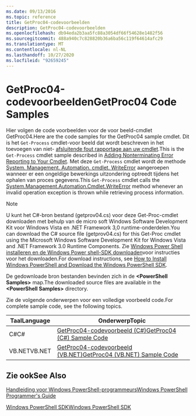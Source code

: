 ```yaml
---
ms.date: 09/13/2016
ms.topic: reference
title: GetProc04-codevoorbeelden
description: GetProc04-codevoorbeelden
ms.openlocfilehash: db94eda2b3aa5fc88a3054df66f54628e1482f56
ms.sourcegitcommit: 488a940c7c828820b36a6ba56c119f64614afc29
ms.translationtype: MT
ms.contentlocale: nl-NL
ms.lasthandoff: 10/27/2020
ms.locfileid: "92659245"
---
```

# <a name="getproc04-code-samples"></a><span data-ttu-id="dabcc-103">GetProc04-codevoorbeelden</span><span class="sxs-lookup"><span data-stu-id="dabcc-103">GetProc04 Code Samples</span></span>

<span data-ttu-id="dabcc-104">Hier volgen de code voorbeelden voor de voor beeld-cmdlet GetProc04.</span><span class="sxs-lookup"><span data-stu-id="dabcc-104">Here are the code samples for the GetProc04 sample cmdlet.</span></span> <span data-ttu-id="dabcc-105">Dit is het `Get-Process` cmdlet-voor beeld dat wordt beschreven in het toevoegen van niet- [afsluitende fout rapportage aan uw cmdlet](../cmdlet/adding-non-terminating-error-reporting-to-your-cmdlet.md).</span><span class="sxs-lookup"><span data-stu-id="dabcc-105">This is the `Get-Process` cmdlet sample described in [Adding Nonterminating Error Reporting to Your Cmdlet](../cmdlet/adding-non-terminating-error-reporting-to-your-cmdlet.md).</span></span> <span data-ttu-id="dabcc-106">Met deze `Get-Process` cmdlet wordt de methode [System. Management. Automation. cmdlet. WriteError](/dotnet/api/System.Management.Automation.Cmdlet.WriteError) aangeroepen wanneer er een ongeldige bewerkings uitzondering optreedt tijdens het ophalen van proces gegevens.</span><span class="sxs-lookup"><span data-stu-id="dabcc-106">This `Get-Process` cmdlet calls the [System.Management.Automation.Cmdlet.WriteError](/dotnet/api/System.Management.Automation.Cmdlet.WriteError) method whenever an invalid operation exception is thrown while retrieving process information.</span></span>

> [!NOTE]
> <span data-ttu-id="dabcc-107">U kunt het C#-bron bestand (getprov04.cs) voor deze Get-Proc-cmdlet downloaden met behulp van de micro soft Windows Software Development Kit voor Windows Vista en .NET Framework 3,0 runtime-onderdelen.</span><span class="sxs-lookup"><span data-stu-id="dabcc-107">You can download the C# source file (getprov04.cs) for this Get-Proc cmdlet using the Microsoft Windows Software Development Kit for Windows Vista and .NET Framework 3.0 Runtime Components.</span></span> <span data-ttu-id="dabcc-108">Zie [Windows Power Shell installeren en de Windows Power shell-SDK downloaden](/powershell/scripting/developer/installing-the-windows-powershell-sdk)voor instructies voor het downloaden.</span><span class="sxs-lookup"><span data-stu-id="dabcc-108">For download instructions, see [How to Install Windows PowerShell and Download the Windows PowerShell SDK](/powershell/scripting/developer/installing-the-windows-powershell-sdk).</span></span>
>
> <span data-ttu-id="dabcc-109">De gedownloade bron bestanden bevinden zich in de **\<PowerShell Samples>** map.</span><span class="sxs-lookup"><span data-stu-id="dabcc-109">The downloaded source files are available in the **\<PowerShell Samples>** directory.</span></span>

<span data-ttu-id="dabcc-110">Zie de volgende onderwerpen voor een volledige voorbeeld code.</span><span class="sxs-lookup"><span data-stu-id="dabcc-110">For complete sample code, see the following topics.</span></span>

|<span data-ttu-id="dabcc-111">Taal</span><span class="sxs-lookup"><span data-stu-id="dabcc-111">Language</span></span>|<span data-ttu-id="dabcc-112">Onderwerp</span><span class="sxs-lookup"><span data-stu-id="dabcc-112">Topic</span></span>|
|--------------|-----------|
|<span data-ttu-id="dabcc-113">C#</span><span class="sxs-lookup"><span data-stu-id="dabcc-113">C#</span></span>|[<span data-ttu-id="dabcc-114">GetProc04-codevoorbeeld (C#)</span><span class="sxs-lookup"><span data-stu-id="dabcc-114">GetProc04 (C#) Sample Code</span></span>](./getproc04-csharp-sample-code.md)|
|<span data-ttu-id="dabcc-115">VB.NET</span><span class="sxs-lookup"><span data-stu-id="dabcc-115">VB.NET</span></span>|[<span data-ttu-id="dabcc-116">GetProc04-codevoorbeeld (VB.NET)</span><span class="sxs-lookup"><span data-stu-id="dabcc-116">GetProc04 (VB.NET) Sample Code</span></span>](./getproc04-vb-net-sample-code.md)|

## <a name="see-also"></a><span data-ttu-id="dabcc-117">Zie ook</span><span class="sxs-lookup"><span data-stu-id="dabcc-117">See Also</span></span>

[<span data-ttu-id="dabcc-118">Handleiding voor Windows PowerShell-programmeurs</span><span class="sxs-lookup"><span data-stu-id="dabcc-118">Windows PowerShell Programmer's Guide</span></span>](./windows-powershell-programmer-s-guide.md)

[<span data-ttu-id="dabcc-119">Windows PowerShell SDK</span><span class="sxs-lookup"><span data-stu-id="dabcc-119">Windows PowerShell SDK</span></span>](../windows-powershell-reference.md)
